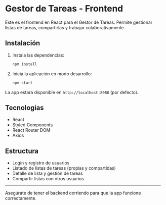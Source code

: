 # Gestor de Tareas - Frontend

Este es el frontend en React para el Gestor de Tareas. Permite gestionar listas de tareas, compartirlas y trabajar colaborativamente.

## Instalación

1. Instala las dependencias:
   ```bash
   npm install
   ```

2. Inicia la aplicación en modo desarrollo:
   ```bash
   npm start
   ```

La app estará disponible en `http://localhost:8080` (por defecto).

## Tecnologías
- React
- Styled Components
- React Router DOM
- Axios

## Estructura
- Login y registro de usuarios
- Listado de listas de tareas (propias y compartidas)
- Detalle de lista y gestión de tareas
- Compartir listas con otros usuarios

---

Asegúrate de tener el backend corriendo para que la app funcione correctamente. 